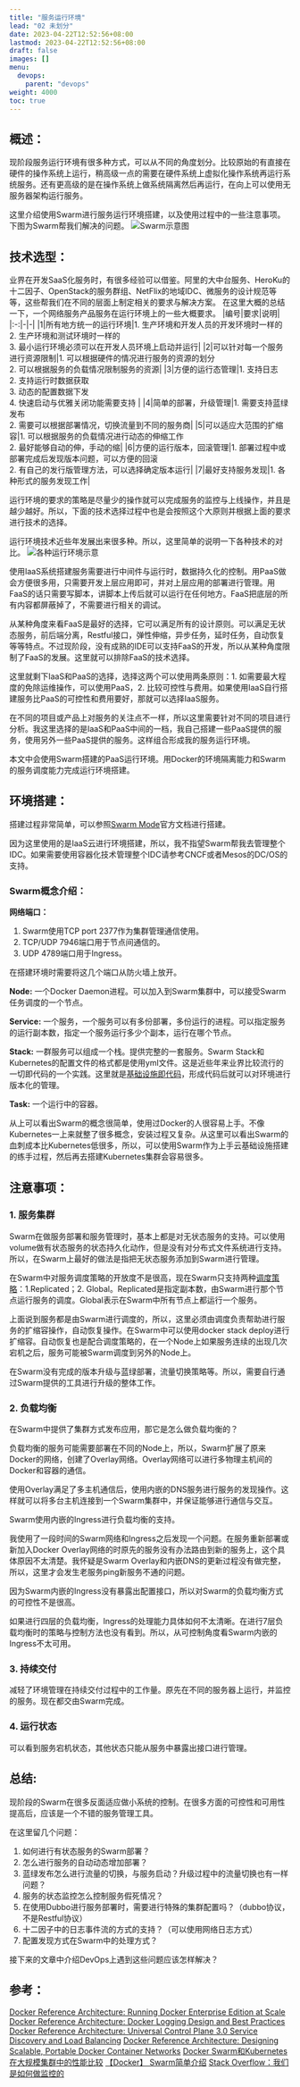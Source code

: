 ```yaml
---
title: "服务运行环境"
lead: "02 未划分"
date: 2023-04-22T12:52:56+08:00
lastmod: 2023-04-22T12:52:56+08:00
draft: false
images: []
menu:
  devops:
    parent: "devops"
weight: 4000
toc: true
---
```


## 概述：
现阶段服务运行环境有很多种方式，可以从不同的角度划分。比较原始的有直接在硬件的操作系统上运行，稍高级一点的需要在硬件系统上虚拟化操作系统再运行系统服务。还有更高级的是在操作系统上做系统隔离然后再运行，在向上可以使用无服务器架构运行服务。

这里介绍使用Swarm进行服务运行环境搭建，以及使用过程中的一些注意事项。下图为Swarm帮我们解决的问题。
![Swarm示意图](images/devops/02-02-01.webp)

## 技术选型：
业界在开发SaaS化服务时，有很多经验可以借鉴。阿里的大中台服务、HeroKu的十二因子、OpenStack的服务群组、NetFlix的地域IDC、微服务的设计规范等等，这些帮我们在不同的层面上制定相关的要求与解决方案。
在这里大概的总结一下，一个网络服务产品服务在运行环境上的一些大概要求。
|编号|要求|说明|
|:-:|-|-|
|1|所有地方统一的运行环境|1. 生产环境和开发人员的开发环境时一样的<br>2. 生产环境和测试环境时一样的<br>3. 最小运行环境必须可以在开发人员环境上启动并运行|
|2|可以针对每一个服务进行资源限制|1. 可以根据硬件的情况进行服务的资源的划分<br>2. 可以根据服务的负载情况限制服务的资源|
|3|方便的运行态管理|1. 支持日志<br>2. 支持运行时数据获取<br>3. 动态的配置数据下发<br>4. 快速启动与优雅关闭功能需要支持 |
|4|简单的部署，升级管理|1. 需要支持蓝绿发布<br>2. 需要可以根据部署情况，切换流量到不同的服务商|
|5|可以适应大范围的扩缩容|1. 可以根据服务的负载情况进行动态的伸缩工作<br>2. 最好能够自动的伸，手动的缩|
|6|方便的运行版本，回滚管理|1. 部署过程中或部署完成后发现版本问题，可以方便的回滚<br>2. 有自己的发行版管理方法，可以选择确定版本运行|
|7|最好支持服务发现|1. 各种形式的服务发现工作|

运行环境的要求的策略是尽量少的操作就可以完成服务的监控与上线操作，并且是越少越好。所以，下面的技术选择过程中也是会按照这个大原则并根据上面的要求进行技术的选择。

运行环境技术近些年发展出来很多种。所以，这里简单的说明一下各种技术的对比。
![各种运行环境示意](images/devops/02-02-02.webp)

使用IaaS系统搭建服务需要进行中间件与运行时，数据持久化的控制。用PaaS做会方便很多用，只需要开发上层应用即可，并对上层应用的部署进行管理。用FaaS的话只需要写脚本，讲脚本上传后就可以运行在任何地方。FaaS把底层的所有内容都屏蔽掉了，不需要进行相关的调试。

从某种角度来看FaaS是最好的选择，它可以满足所有的设计原则。可以满足无状态服务，前后端分离，Restful接口，弹性伸缩，异步任务，延时任务，自动恢复等等特点。不过现阶段，没有成熟的IDE可以支持FaaS的开发，所以从某种角度限制了FaaS的发展。这里就可以排除FaaS的技术选择。

这里就剩下IaaS和PaaS的选择，选择这两个可以使用两条原则：1. 如需要最大程度的免除运维操作，可以使用PaaS，2. 比较可控性与费用。如果使用IaaS自行搭建服务比PaaS的可控性和费用要好，那就可以选择IaaS服务。

在不同的项目或产品上对服务的关注点不一样，所以这里需要针对不同的项目进行分析。我这里选择的是IaaS和PaaS中间的一档，我自己搭建一些PaaS提供的服务，使用另外一些PaaS提供的服务。这样组合形成我的服务运行环境。

本文中会使用Swarm搭建的PaaS运行环境。用Docker的环境隔离能力和Swarm的服务调度能力完成运行环境搭建。

## 环境搭建：
搭建过程非常简单，可以参照[Swarm Mode](https://docs.docker.com/glossary/?term=swarm%20mode)官方文档进行搭建。

因为这里使用的是IaaS云进行环境搭建，所以，我不指望Swarm帮我去管理整个IDC。如果需要使用容器化技术管理整个IDC请参考CNCF或者Mesos的DC/OS的支持。

### Swarm概念介绍：
**网络端口：**

1. Swarm使用TCP port 2377作为集群管理通信使用。
2. TCP/UDP 7946端口用于节点间通信的。
3. UDP 4789端口用于Ingress。

在搭建环境时需要将这几个端口从防火墙上放开。

**Node:**
一个Docker Daemon进程。可以加入到Swarm集群中，可以接受Swarm任务调度的一个节点。

**Service:**
一个服务，一个服务可以有多份部署，多份运行的进程。可以指定服务的运行副本数，指定一个服务运行多少个副本，运行在哪个节点。

**Stack:**
一群服务可以组成一个栈。提供完整的一套服务。Swarm Stack和Kubernetes的配置文件的格式都是使用yml文件。这是近些年来业界比较流行的一切即代码的一个实践。这里就是[基础设施即代码](http://www.ituring.com.cn/article/179897)，形成代码后就可以对环境进行版本化的管理。

**Task:**
一个运行中的容器。

从上可以看出Swarm的概念很简单，使用过Docker的人很容易上手。不像Kubernetes一上来就整了很多概念，安装过程又复杂。从这里可以看出Swarm的血刺成本比Kubernetes低很多，所以，可以使用Swarm作为上手云基础设施搭建的练手过程，然后再去搭建Kubernetes集群会容易很多。

## 注意事项：
### 1. 服务集群
Swarm在做服务部署和服务管理时，基本上都是对无状态服务的支持。可以使用volume做有状态服务的状态持久化动作，但是没有对分布式文件系统进行支持。所以，在Swarm上最好的做法是指把无状态服务添加到Swarm进行管理。

在Swarm中对服务调度策略的开放度不是很高，现在Swarm只支持两种[调度策略](https://docs.docker.com/compose/compose-file/#mode)：1.Replicated；2. Global。Replicated是指定副本数，由Swarm进行那个节点运行服务的调度。Global表示在Swarm中所有节点上都运行一个服务。

上面说到服务都是由Swarm进行调度的，所以，这里必须由调度负责帮助进行服务的扩缩容操作，自动恢复操作。在Swarm中可以使用docker stack deploy进行扩缩容。自动恢复也是配合调度策略的，在一个Node上如果服务连续的出现几次宕机之后，服务可能被Swarm调度到另外的Node上。

在Swarm没有完成的版本升级与蓝绿部署，流量切换策略等。所以，需要自行通过Swarm提供的工具进行升级的整体工作。

### 2. 负载均衡
在Swarm中提供了集群方式发布应用，那它是怎么做负载均衡的？

负载均衡的服务可能需要部署在不同的Node上，所以，Swarm扩展了原来Docker的网络，创建了Overlay网络。Overlay网络可以进行多物理主机间的Docker和容器的通信。

使用Overlay满足了多主机通信后，使用内嵌的DNS服务进行服务的发现操作。这样就可以将多台主机连接到一个Swarm集群中，并保证能够进行通信与交互。

Swarm使用内嵌的Ingress进行负载均衡的支持。

我使用了一段时间的Swarm网络和Ingress之后发现一个问题。在服务重新部署或新加入Docker Overlay网络的时原先的服务没有办法路由到新的服务上，这个具体原因不太清楚。我怀疑是Swarm Overlay和内嵌DNS的更新过程没有做完整，所以，这里才会发生老服务ping新服务不通的问题。

因为Swarm内嵌的Ingress没有暴露出配置接口，所以对Swarm的负载均衡方式的可控性不是很高。

如果进行四层的负载均衡，Ingress的处理能力具体如何不太清晰。在进行7层负载均衡时的策略与控制方法也没有看到。所以，从可控制角度看Swarm内嵌的Ingress不太可用。

### 3. 持续交付
减轻了环境管理在持续交付过程中的工作量。原先在不同的服务器上运行，并监控的服务。现在都交由Swarm完成。

### 4. 运行状态
可以看到服务宕机状态，其他状态只能从服务中暴露出接口进行管理。

## 总结:
现阶段的Swarm在很多反面适应做小系统的控制。在很多方面的可控性和可用性提高后，应该是一个不错的服务管理工具。

在这里留几个问题：
1. 如何进行有状态服务的Swarm部署？
2. 怎么进行服务的自动动态增加部署？
3. 蓝绿发布怎么进行流量的切换，与服务启动？升级过程中的流量切换也有一样问题？
4. 服务的状态监控怎么控制服务假死情况？
5. 在使用Dubbo进行服务部署时，需要进行特殊的集群配置吗？（dubbo协议，不是Restful协议）
6. 十二因子中的日志事件流的方式的支持？（可以使用网络日志方式）
7. 配置发现方式在Swarm中的处理方式？

接下来的文章中介绍DevOps上遇到这些问题应该怎样解决？

## 参考：
[Docker Reference Architecture: Running Docker Enterprise Edition at Scale](https://success.docker.com/article/running-docker-ee-at-scale)
[Docker Reference Architecture: Docker Logging Design and Best Practices](https://success.docker.com/article/logging-best-practices)
[Docker Reference Architecture: Universal Control Plane 3.0 Service Discovery and Load Balancing](https://success.docker.com/article/ucp-service-discovery)
[Docker Reference Architecture: Designing Scalable, Portable Docker Container Networks](https://success.docker.com/article/networking#swarmnativeservicediscovery)
[Docker Swarm和Kubernetes在大规模集群中的性能比较](http://www.dockone.io/article/1145)
[【Docker】 Swarm简单介绍](https://www.cnblogs.com/franknihao/p/8490416.html)
[Stack Overflow：我们是如何做监控的](https://mp.weixin.qq.com/s/iiO1EiHXWmOAbQSYqxLQ3A)
